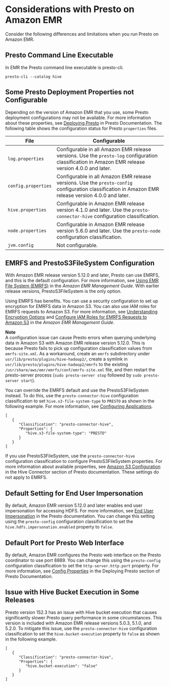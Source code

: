 # Considerations with Presto on Amazon EMR<a name="emr-presto-considerations"></a>

Consider the following differences and limitations when you run Presto on Amazon EMR\.

## Presto Command Line Executable<a name="emr-presto-command-line-cli"></a>

In EMR the Presto command line executable is presto-cli.
```
presto-cli --catalog hive
```

## Some Presto Deployment Properties not Configurable<a name="emr-presto-deployment-config"></a>

Depending on the version of Amazon EMR that you use, some Presto deployment configurations may not be available\. For more information about these properties, see [Deploying Presto](https://prestodb.io/docs/current/installation/deployment.html) in Presto Documentation\. The following table shows the configuration status for Presto `properties` files\.


| File | Configurable | 
| --- | --- | 
|  `log.properties`  |  Configurable in all Amazon EMR release versions\. Use the `presto-log` configuration classification in Amazon EMR release version 4\.0\.0 and later\.  | 
|  `config.properties`  |  Configurable in all Amazon EMR release versions\. Use the `presto-config` configuration classification in Amazon EMR release version 4\.0\.0 and later\.  | 
|  `hive.properties`  |  Configurable in Amazon EMR release version 4\.1\.0 and later\. Use the `presto-connector-hive` configuration classification\.  | 
|  `node.properties`  |  Configurable in Amazon EMR release version 5\.6\.0 and later\. Use the `presto-node` configuration classification\.  | 
|  `jvm.config`  |  Not configurable\.  | 

## EMRFS and PrestoS3FileSystem Configuration<a name="emr-presto-prestos3"></a>

With Amazon EMR release version 5\.12\.0 and later, Presto can use EMRFS, and this is the default configuration\. For more information, see [Using EMR File System \(EMRFS\)](http://docs.aws.amazon.com/emr/latest/ManagementGuide/emr-fs.html) in the *Amazon EMR Management Guide*\. With earlier release versions, PrestoS3FileSystem is the only option\.

Using EMRFS has benefits\. You can use a security configuration to set up encryption for EMRFS data in Amazon S3\. You can also use IAM roles for EMRFS requests to Amazon S3\. For more information, see [Understanding Encryption Options](http://docs.aws.amazon.com/emr/latest/ManagementGuide/emr-data-encryption-options.html) and [Configure IAM Roles for EMRFS Requests to Amazon S3](http://docs.aws.amazon.com/emr/latest/ManagementGuide/emr-emrfs-iam-roles.html) in the *Amazon EMR Management Guide*\.

**Note**  
A configuration issue can cause Presto errors when querying underlying data in Amazon S3 with Amazon EMR release version 5\.12\.0\. This is because Presto fails to pick up configuration classification values from `emrfs-site.xml`\. As a workaround, create an `emrfs` subdirectory under `usr/lib/presto/plugins/hive-hadoop2/`, create a symlink in `usr/lib/presto/plugins/hive-hadoop2/emrfs` to the existing `/usr/share/aws/emr/emrfs/conf/emrfs-site.xml` file, and then restart the presto\-server process \(`sudo presto-server stop` followed by `sudo presto-server start`\)\.

You can override the EMRFS default and use the PrestoS3FileSystem instead\. To do this, use the `presto-connector-hive` configuration classification to set `hive.s3-file-system-type` to `PRESTO` as shown in the following example\. For more information, see [Configuring Applications](emr-configure-apps.md)\.

```
[
   {
      "Classification": "presto-connector-hive",
      "Properties": {
         "hive.s3-file-system-type": "PRESTO"
      }
   }
]
```

If you use PrestoS3FileSystem, use the `presto-connector-hive` configuration classification to configure PrestoS3FileSystem properties\. For more information about available properties, see [Amazon S3 Configuration](https://prestodb.io/docs/current/connector/hive.html#amazon-s3-configuration) in the Hive Connector section of Presto documentation\. These settings do not apply to EMRFS\.

## Default Setting for End User Impersonation<a name="emr-presto-end-user-impersonation"></a>

By default, Amazon EMR version 5\.12\.0 and later enables end user impersonation for accessing HDFS\. For more information, see [End User Impersonation](https://prestodb.io/docs/current/connector/hive-security.html#end-user-impersonation) in the Presto documentation\. You can change this setting using the `presto-config` configuration classification to set the `hive.hdfs.impersonation.enabled` property to `false`\.

## Default Port for Presto Web Interface<a name="emr-presto-default-web-port"></a>

By default, Amazon EMR configures the Presto web interface on the Presto coordinator to use port 8889\. You can change this using the `presto-config` configuration classification to set the `http-server.http.port` property\. For more information, see [Config Properties](https://prestodb.io/docs/current/installation/deployment.html#config-properties) in the Deploying Presto section of Presto Documentation\.

## Issue with Hive Bucket Execution in Some Releases<a name="emr-presto-bucket-execution"></a>

Presto version 152\.3 has an issue with Hive bucket execution that causes significantly slower Presto query performance in some circumstances\. This version is included with Amazon EMR release versions 5\.0\.3, 5\.1\.0, and 5\.2\.0\. To mitigate this issue, use the `presto-connector-hive` configuration classification to set the `hive.bucket-execution` property to `false` as shown in the following example\.

```
[
   {
      "Classification": "presto-connector-hive",
      "Properties": {
         "hive.bucket-execution": "false"
      }
   }
]
```
